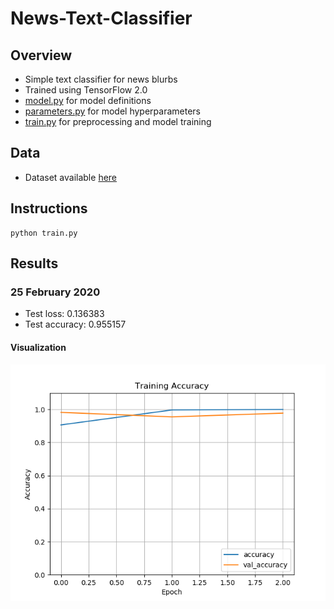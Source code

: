 # News-Text-Classifier

## Overview
* Simple text classifier for news blurbs
* Trained using TensorFlow 2.0
* [model.py](https://github.com/mikepatel/News-Text-Classifier/blob/master/model.py) for model definitions
* [parameters.py](https://github.com/mikepatel/News-Text-Classifier/blob/master/parameters.py) for model hyperparameters
* [train.py](https://github.com/mikepatel/News-Text-Classifier/blob/master/train.py) for preprocessing and model training

## Data
* Dataset available [here](https://github.com/mikepatel/News-Text-Classifier/blob/master/data/bbc-text.csv)

## Instructions
```
python train.py
```

## Results
### 25 February 2020
* Test loss: 0.136383
* Test accuracy: 0.955157

#### Visualization
![25 February 2020](https://github.com/mikepatel/News-Text-Classifier/blob/master/results/25-02-2020_18-28-21/Training%20Accuracy.png)
